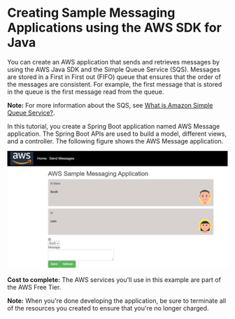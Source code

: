 # Creating Sample Messaging Applications using the AWS SDK for Java

You can create an AWS application that sends and retrieves messages by using the AWS Java SDK and the Simple Queue Service (SQS). Messages are stored in a First in First out (FIFO) queue that ensures that the order of the messages are consistent. For example, the first message that is stored in the queue is the first message read from the queue.

**Note:** For more information about the SQS, see [What is Amazon Simple Queue Service?](https://docs.aws.amazon.com/AWSSimpleQueueService/latest/SQSDeveloperGuide/welcome.html). 

In this tutorial, you create a Spring Boot application named AWS Message application. The Spring Boot APIs are used to build a model, different views, and a controller. The following figure shows the AWS Message application.

![AWS Message Application](images/client.png)

**Cost to complete:** The AWS services you'll use in this example are part of the AWS Free Tier.

**Note:** When you're done developing the application, be sure to terminate all of the resources you created to ensure that you're  no longer charged.

